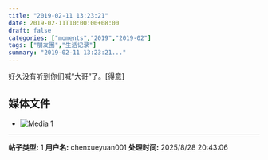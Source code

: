 ```yaml
---
title: "2019-02-11 13:23:21"
date: 2019-02-11T10:00:00+08:00
draft: false
categories: ["moments","2019","2019-02"]
tags: ["朋友圈","生活记录"]
summary: "2019-02-11 13:23:21..."
---
```


好久没有听到你们喊“大哥”了。[得意]

## 媒体文件

- ![Media 1](/Moments/photos/2019-02-11/201902111323210.jpg)

---

**帖子类型:** 1
**用户名:** chenxueyuan001
**处理时间:** 2025/8/28 20:43:06